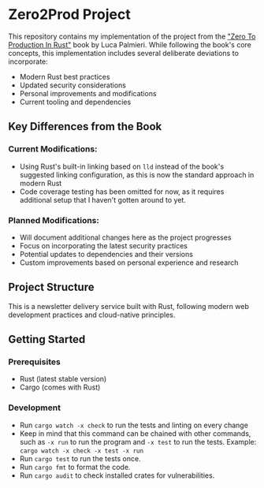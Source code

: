 # Zero2Prod Project

This repository contains my implementation of the project from the ["Zero To Production In Rust"](https://www.zero2prod.com/) book by Luca Palmieri. While following the book's core concepts, this implementation includes several deliberate deviations to incorporate:

- Modern Rust best practices
- Updated security considerations
- Personal improvements and modifications
- Current tooling and dependencies

## Key Differences from the Book

### Current Modifications:

- Using Rust's built-in linking based on `lld` instead of the book's suggested linking configuration, as this is now the standard approach in modern Rust
- Code coverage testing has been omitted for now, as it requires additional setup that I haven't gotten around to yet.

### Planned Modifications:

- Will document additional changes here as the project progresses
- Focus on incorporating the latest security practices
- Potential updates to dependencies and their versions
- Custom improvements based on personal experience and research

## Project Structure

This is a newsletter delivery service built with Rust, following modern web development practices and cloud-native principles.

## Getting Started

### Prerequisites

- Rust (latest stable version)
- Cargo (comes with Rust)

### Development

- Run `cargo watch -x check` to run the tests and linting on every change
- Keep in mind that this command can be chained with other commands, such as `-x run` to run the program and `-x test` to run the tests. Example: `cargo watch -x check -x test -x run`
- Run `cargo test` to run the tests once.
- Run `cargo fmt` to format the code.
- Run `cargo audit` to check installed crates for vulnerabilities.
